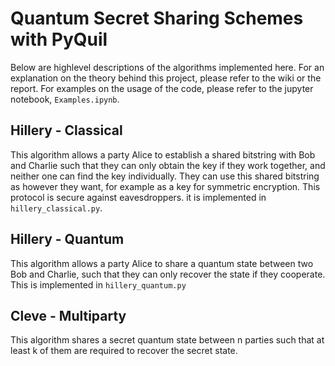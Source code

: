 # Quantum Secret Sharing Schemes with PyQuil

Below are highlevel descriptions of the algorithms implemented here. For an explanation on the theory behind this project, please refer to the wiki or the report. For examples on the usage of the code, please refer to the jupyter notebook, `Examples.ipynb`. 

## Hillery - Classical
This algorithm allows a party Alice to establish a shared bitstring with Bob and Charlie such that they can only obtain the key if they work together, and neither one can find the key individually. They can use this shared bitstring as however they want, for example as a key for symmetric encryption. This protocol is secure against eavesdroppers. it is implemented in `hillery_classical.py`.

## Hillery - Quantum
This algorithm allows a party Alice to share a quantum state between two Bob and Charlie, such that they can only recover the state if they cooperate. This is implemented in `hillery_quantum.py`

## Cleve - Multiparty
This algorithm shares a secret quantum state between n parties such that at least k of them are required to recover the secret state.
